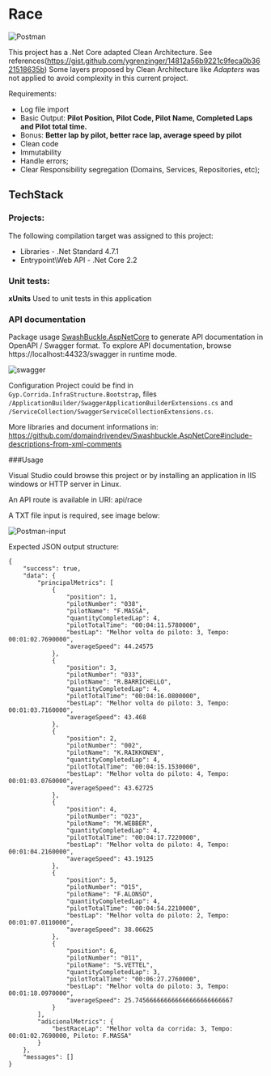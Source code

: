 # Race

![Postman](https://user-images.githubusercontent.com/6096675/63708230-37a06f00-c80a-11e9-8511-ff546212c338.JPG)

This project has a .Net Core adapted Clean Architecture. See references(https://gist.github.com/ygrenzinger/14812a56b9221c9feca0b3621518635b)
Some layers proposed by Clean Architecture like *Adapters* was not applied to avoid complexity in this current project.

Requirements:

- Log file import
- Basic Output: **Pilot Position, Pilot Code, Pilot Name, Completed Laps and Pilot total time.**
- Bonus: **Better lap by pilot, better race lap, average speed by pilot**
- Clean code
- Immutability
- Handle errors;
- Clear Responsibility segregation (Domains, Services, Repositories, etc);

## TechStack

### Projects:

The following compilation target was assigned to this project:
- Libraries - .Net Standard 4.7.1
- Entrypoint\Web API - .Net Core 2.2

### Unit tests:

**xUnits** Used to unit tests in this application

### API documentation

Package usage [SwashBuckle.AspNetCore](https://github.com/domaindrivendev/Swashbuckle.AspNetCore) to generate API documentation in OpenAPI / Swagger format. To explore API documentation, browse https://localhost:44323/swagger in runtime mode.

![swagger](https://user-images.githubusercontent.com/6096675/63715634-87873200-c81a-11e9-9614-c0df4c6b314e.JPG)

Configuration Project could be find in `Gyp.Corrida.InfraStructure.Bootstrap`, files `/ApplicationBuilder/SwaggerApplicationBuilderExtensions.cs` and `/ServiceCollection/SwaggerServiceCollectionExtensions.cs`.

More libraries and document informations in:
https://github.com/domaindrivendev/Swashbuckle.AspNetCore#include-descriptions-from-xml-comments

###Usage


Visual Studio could browse this project or by installing an application in IIS windows or HTTP server in Linux.

An API route is available in URI: api/race

A TXT file input is required, see image below:

![Postman-input](https://user-images.githubusercontent.com/6096675/63709665-bc40bc80-c80d-11e9-9338-7194a4ed181c.JPG)

Expected JSON output structure:

```
{
    "success": true,
    "data": {
        "principalMetrics": [
            {
                "position": 1,
                "pilotNumber": "038",
                "pilotName": "F.MASSA",
                "quantityCompletedLap": 4,
                "pilotTotalTime": "00:04:11.5780000",
                "bestLap": "Melhor volta do piloto: 3, Tempo: 00:01:02.7690000",
                "averageSpeed": 44.24575
            },
            {
                "position": 3,
                "pilotNumber": "033",
                "pilotName": "R.BARRICHELLO",
                "quantityCompletedLap": 4,
                "pilotTotalTime": "00:04:16.0800000",
                "bestLap": "Melhor volta do piloto: 3, Tempo: 00:01:03.7160000",
                "averageSpeed": 43.468
            },
            {
                "position": 2,
                "pilotNumber": "002",
                "pilotName": "K.RAIKKONEN",
                "quantityCompletedLap": 4,
                "pilotTotalTime": "00:04:15.1530000",
                "bestLap": "Melhor volta do piloto: 4, Tempo: 00:01:03.0760000",
                "averageSpeed": 43.62725
            },
            {
                "position": 4,
                "pilotNumber": "023",
                "pilotName": "M.WEBBER",
                "quantityCompletedLap": 4,
                "pilotTotalTime": "00:04:17.7220000",
                "bestLap": "Melhor volta do piloto: 4, Tempo: 00:01:04.2160000",
                "averageSpeed": 43.19125
            },
            {
                "position": 5,
                "pilotNumber": "015",
                "pilotName": "F.ALONSO",
                "quantityCompletedLap": 4,
                "pilotTotalTime": "00:04:54.2210000",
                "bestLap": "Melhor volta do piloto: 2, Tempo: 00:01:07.0110000",
                "averageSpeed": 38.06625
            },
            {
                "position": 6,
                "pilotNumber": "011",
                "pilotName": "S.VETTEL",
                "quantityCompletedLap": 3,
                "pilotTotalTime": "00:06:27.2760000",
                "bestLap": "Melhor volta do piloto: 3, Tempo: 00:01:18.0970000",
                "averageSpeed": 25.745666666666666666666666667
            }
        ],
        "adicionalMetrics": {
            "bestRaceLap": "Melhor volta da corrida: 3, Tempo: 00:01:02.7690000, Piloto: F.MASSA"
        }
    },
    "messages": []
}
```

